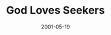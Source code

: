 ---
layout: message
category: message
series: "God Loves..."
title: "God Loves Seekers"
date: 2001-05-19
audio-description: "Let's look closer at those who play key roles in our lives and how God wants us to respond. "
audio: ""
audio-title: "God Loves Seekers"
audio-duration: "&#58;"
---